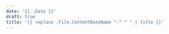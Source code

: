 ```yaml
---
date: '{{ .Date }}'
draft: true
title: '{{ replace .File.ContentBaseName "-" " " | title }}'
---
```

 